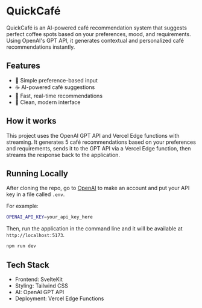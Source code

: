 # QuickCafé

QuickCafé is an AI-powered café recommendation system that suggests perfect coffee spots based on your preferences, mood, and requirements. Using OpenAI's GPT API, it generates contextual and personalized café recommendations instantly.

## Features

- 🎯 Simple preference-based input
- ☕️ AI-powered café suggestions
- 💨 Fast, real-time recommendations
- 🎨 Clean, modern interface

## How it works

This project uses the OpenAI GPT API and Vercel Edge functions with streaming. It generates 5 café recommendations based on your preferences and requirements, sends it to the GPT API via a Vercel Edge function, then streams the response back to the application.

## Running Locally

After cloning the repo, go to [OpenAI](https://platform.openai.com/signup) to make an account and put your API key in a file called `.env`.

For example:

```bash
OPENAI_API_KEY=your_api_key_here
```

Then, run the application in the command line and it will be available at `http://localhost:5173`.

```bash
npm run dev
```

## Tech Stack

- Frontend: SvelteKit
- Styling: Tailwind CSS
- AI: OpenAI GPT API
- Deployment: Vercel Edge Functions